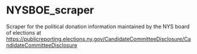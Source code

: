 # NYSBOE_scraper
Scraper for the political donation information maintained by the NYS board of elections at https://publicreporting.elections.ny.gov/CandidateCommitteeDisclosure/CandidateCommitteeDisclosure
